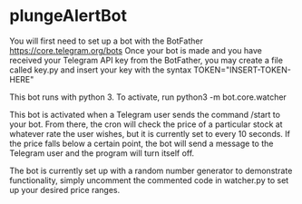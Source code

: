 # plungeAlertBot

You will first need to set up a bot with the BotFather
https://core.telegram.org/bots
Once your bot is made and you have received your Telegram API key from the BotFather, you may create a file called key.py and insert your key with the syntax TOKEN="INSERT-TOKEN-HERE"

This bot runs with python 3.
To activate, run python3 -m bot.core.watcher

This bot is activated when a Telegram user sends the command /start to your bot.
From there, the cron will check the price of a particular stock at whatever rate the user wishes, but it is currently set to every 10 seconds.
If the price falls below a certain point, the bot will send a message to the Telegram user and the program will turn itself off. 

The bot is currently set up with a random number generator to demonstrate functionality, simply uncomment the commented code in watcher.py to set up your desired price ranges. 